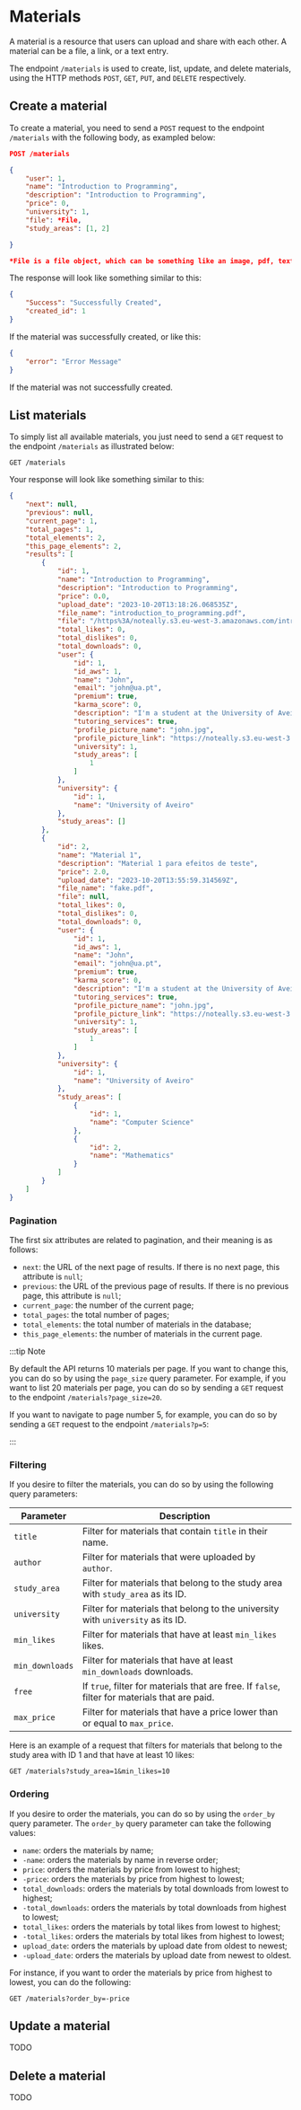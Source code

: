 # Materials

A material is a resource that users can upload and share with each other. A material can be a file, a link, or a text entry.

The endpoint `/materials` is used to create, list, update, and delete materials, using the HTTP methods `POST`, `GET`, `PUT`, and `DELETE` respectively.


## Create a material

To create a material, you need to send a `POST` request to the endpoint `/materials` with the following body, as exampled below:

```json
POST /materials

{
    "user": 1,
    "name": "Introduction to Programming",
    "description": "Introduction to Programming",
    "price": 0,
    "university": 1,
    "file": *File,
    "study_areas": [1, 2]

}

*File is a file object, which can be something like an image, pdf, text file, etc. not a string.
```

The response will look like something similar to this:

```json
{
    "Success": "Successfully Created",
    "created_id": 1
}
```

If the material was successfully created, or like this:

```json
{
    "error": "Error Message"
}
```

If the material was not successfully created.


## List materials

To simply list all available materials, you just need to send a `GET` request to the endpoint `/materials` as illustrated below:

```http
GET /materials
```

Your response will look like something similar to this:

```json
{
    "next": null,
    "previous": null,
    "current_page": 1,
    "total_pages": 1,
    "total_elements": 2,
    "this_page_elements": 2,
    "results": [
        {
            "id": 1,
            "name": "Introduction to Programming",
            "description": "Introduction to Programming",
            "price": 0.0,
            "upload_date": "2023-10-20T13:18:26.068535Z",
            "file_name": "introduction_to_programming.pdf",
            "file": "/https%3A/noteally.s3.eu-west-3.amazonaws.com/introduction_to_programming.pdf",
            "total_likes": 0,
            "total_dislikes": 0,
            "total_downloads": 0,
            "user": {
                "id": 1,
                "id_aws": 1,
                "name": "John",
                "email": "john@ua.pt",
                "premium": true,
                "karma_score": 0,
                "description": "I'm a student at the University of Aveiro.",
                "tutoring_services": true,
                "profile_picture_name": "john.jpg",
                "profile_picture_link": "https://noteally.s3.eu-west-3.amazonaws.com/john.jpg",
                "university": 1,
                "study_areas": [
                    1
                ]
            },
            "university": {
                "id": 1,
                "name": "University of Aveiro"
            },
            "study_areas": []
        },
        {
            "id": 2,
            "name": "Material 1",
            "description": "Material 1 para efeitos de teste",
            "price": 2.0,
            "upload_date": "2023-10-20T13:55:59.314569Z",
            "file_name": "fake.pdf",
            "file": null,
            "total_likes": 0,
            "total_dislikes": 0,
            "total_downloads": 0,
            "user": {
                "id": 1,
                "id_aws": 1,
                "name": "John",
                "email": "john@ua.pt",
                "premium": true,
                "karma_score": 0,
                "description": "I'm a student at the University of Aveiro.",
                "tutoring_services": true,
                "profile_picture_name": "john.jpg",
                "profile_picture_link": "https://noteally.s3.eu-west-3.amazonaws.com/john.jpg",
                "university": 1,
                "study_areas": [
                    1
                ]
            },
            "university": {
                "id": 1,
                "name": "University of Aveiro"
            },
            "study_areas": [
                {
                    "id": 1,
                    "name": "Computer Science"
                },
                {
                    "id": 2,
                    "name": "Mathematics"
                }
            ]
        }
    ]
}
```

### Pagination

The first six attributes are related to pagination, and their meaning is as follows:

- `next`: the URL of the next page of results. If there is no next page, this attribute is `null`;
- `previous`: the URL of the previous page of results. If there is no previous page, this attribute is `null`;
- `current_page`: the number of the current page;
- `total_pages`: the total number of pages;
- `total_elements`: the total number of materials in the database;
- `this_page_elements`: the number of materials in the current page.


:::tip Note

By default the API returns 10 materials per page. If you want to change this, you can do so by using the `page_size` query parameter. For example, if you want to list 20 materials per page, you can do so by sending a `GET` request to the endpoint `/materials?page_size=20`.

If you want to navigate to page number 5, for example, you can do so by sending a `GET` request to the endpoint `/materials?p=5`:

:::

### Filtering

If you desire to filter the materials, you can do so by using the following query parameters:

| Parameter    | Description |
| -------- | ------- |
| `title`  | Filter for materials that contain `title` in their name. |
| `author` | Filter for materials that were uploaded by `author`. |
| `study_area` | Filter for materials that belong to the study area with `study_area` as its ID. |
| `university` | Filter for materials that belong to the university with `university` as its ID. |
| `min_likes` | Filter for materials that have at least `min_likes` likes. |
| `min_downloads` | Filter for materials that have at least `min_downloads` downloads. |
| `free` | If `true`, filter for materials that are free. If `false`, filter for materials that are paid. |
| `max_price` | Filter for materials that have a price lower than or equal to `max_price`. |

Here is an example of a request that filters for materials that belong to the study area with ID 1 and that have at least 10 likes:

```http
GET /materials?study_area=1&min_likes=10
```

### Ordering

If you desire to order the materials, you can do so by using the `order_by` query parameter. The `order_by` query parameter can take the following values:

- `name`: orders the materials by name;
- `-name`: orders the materials by name in reverse order;
- `price`: orders the materials by price from lowest to highest;
- `-price`: orders the materials by price from highest to lowest;
- `total_downloads`: orders the materials by total downloads from lowest to highest;
- `-total_downloads`: orders the materials by total downloads from highest to lowest;
- `total_likes`: orders the materials by total likes from lowest to highest;
- `-total_likes`: orders the materials by total likes from highest to lowest;
- `upload_date`: orders the materials by upload date from oldest to newest;
- `-upload_date`: orders the materials by upload date from newest to oldest.

For instance, if you want to order the materials by price from highest to lowest, you can do the following:

```http
GET /materials?order_by=-price
```

## Update a material

TODO

## Delete a material

TODO

